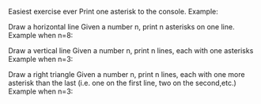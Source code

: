 Easiest exercise ever
Print one asterisk to the console.
Example:


Draw a horizontal line
Given a number n, print n asterisks on one line.
Example when n=8:


Draw a vertical line
Given a number n, print n lines, each with one asterisks
Example when n=3:



Draw a right triangle
Given a number n, print n lines, each with one more asterisk than the last (i.e. one on the first line, two on the second,etc.)
Example when n=3:
